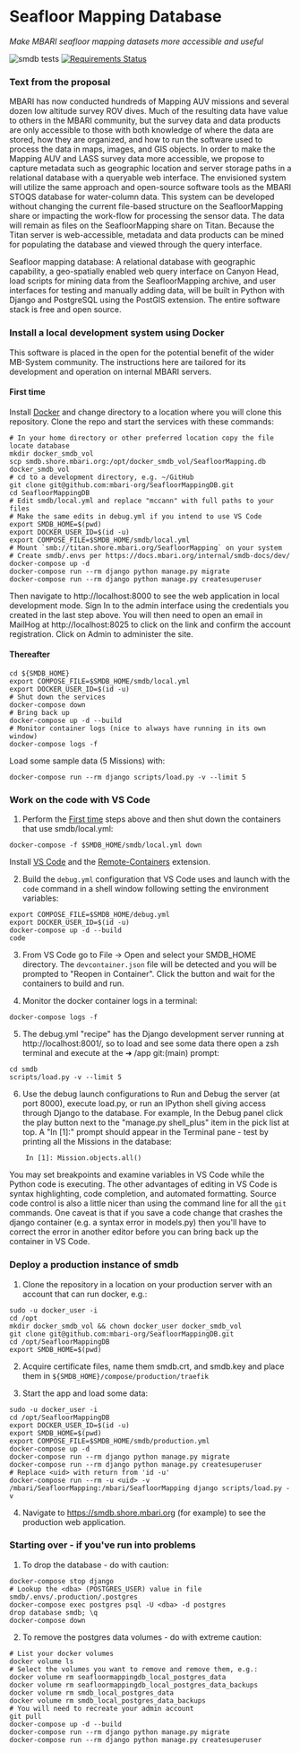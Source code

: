 # Seafloor Mapping Database

_Make MBARI seafloor mapping datasets more accessible and useful_

![smdb tests](https://github.com/mbari-org/SeafloorMappingDB/actions/workflows/ci.yml/badge.svg)
[![Requirements Status](https://requires.io/github/MBARIMike/SeafloorMappingDB/requirements.svg?branch=main)](https://requires.io/github/MBARIMike/SeafloorMappingDB/requirements/?branch=main)

### Text from the proposal

MBARI has now conducted hundreds of Mapping AUV missions and several dozen
low altitude survey ROV dives. Much of the resulting data have value to others
in the MBARI community, but the survey data and data products are only
accessible to those with both knowledge of where the data are stored, how they
are organized, and how to run the software used to process the data in maps,
images, and GIS objects. In order to make the Mapping AUV and LASS survey data
more accessible, we propose to capture metadata such as geographic location and
server storage paths in a relational database with a queryable web interface.
The envisioned system will utilize the same approach and open-source software
tools as the MBARI STOQS database for water-column data. This system can be
developed without changing the current file-based structure on the
SeafloorMapping share or impacting the work-flow for processing the sensor
data. The data will remain as files on the SeafloorMapping share on Titan.
Because the Titan server is web-accessible, metadata and data products can be
mined for populating the database and viewed through the query interface.

Seafloor mapping database: A relational database with geographic capability,
a geo-spatially enabled web query interface on Canyon Head, load scripts for
mining data from the SeafloorMapping archive, and user interfaces for testing
and manually adding data, will be built in Python with Django and PostgreSQL
using the PostGIS extension. The entire software stack is free and open source.

### Install a local development system using Docker

This software is placed in the open for the potential benefit of the wider
MB-System community. The instructions here are tailored for its development and
operation on internal MBARI servers.

#### First time

Install [Docker](https://docker.io) and change directory to a location where
you will clone this repository. Clone the repo and start the services with
these commands:

```
# In your home directory or other preferred location copy the file locate database
mkdir docker_smdb_vol
scp smdb.shore.mbari.org:/opt/docker_smdb_vol/SeafloorMapping.db docker_smdb_vol
# cd to a development directory, e.g. ~/GitHub
git clone git@github.com:mbari-org/SeafloorMappingDB.git
cd SeafloorMappingDB
# Edit smdb/local.yml and replace "mccann" with full paths to your files
# Make the same edits in debug.yml if you intend to use VS Code
export SMDB_HOME=$(pwd)
export DOCKER_USER_ID=$(id -u)
export COMPOSE_FILE=$SMDB_HOME/smdb/local.yml
# Mount `smb://titan.shore.mbari.org/SeafloorMapping` on your system
# Create smdb/.envs per https://docs.mbari.org/internal/smdb-docs/dev/
docker-compose up -d
docker-compose run --rm django python manage.py migrate
docker-compose run --rm django python manage.py createsuperuser
```

Then navigate to http://localhost:8000 to see the web application in local
development mode. Sign In to the admin interface using the credentials you
created in the last step above. You will then need to open an email in
MailHog at http://localhost:8025 to click on the link and confirm the
account registration. Click on Admin to administer the site.

#### Thereafter

```
cd ${SMDB_HOME}
export COMPOSE_FILE=$SMDB_HOME/smdb/local.yml
export DOCKER_USER_ID=$(id -u)
# Shut down the services
docker-compose down
# Bring back up
docker-compose up -d --build
# Monitor container logs (nice to always have running in its own window)
docker-compose logs -f
```

Load some sample data (5 Missions) with:

```
docker-compose run --rm django scripts/load.py -v --limit 5
```

### Work on the code with VS Code

1. Perform the [First time](https://github.com/mbari-org/SeafloorMappingDB#first-time)
   steps above and then shut down the containers that use smdb/local.yml:

```
docker-compose -f $SMDB_HOME/smdb/local.yml down
```

Install [VS Code](https://code.visualstudio.com/download) and the
[Remote-Containers](https://marketplace.visualstudio.com/items?itemName=ms-vscode-remote.remote-containers)
extension.

2. Build the `debug.yml` configuration that VS Code uses and launch with the `code` command
   in a shell window following setting the environment variables:

```
export COMPOSE_FILE=$SMDB_HOME/debug.yml
export DOCKER_USER_ID=$(id -u)
docker-compose up -d --build
code
```

3. From VS Code go to File -> Open and select your SMDB_HOME directory. The `devcontainer.json`
   file will be detected and you will be prompted to "Reopen in Container". Click the button
   and wait for the containers to build and run.

4. Monitor the docker container logs in a terminal:

```
docker-compose logs -f
```

5. The debug.yml "recipe" has the Django development server running at http://localhost:8001/,
   so to load and see some data there open a zsh terminal and execute at the ➜ /app git:(main) prompt:

```
cd smdb
scripts/load.py -v --limit 5
```

6. Use the debug launch configurations to Run and Debug the server (at port 8000),
   execute load.py, or run an IPython shell giving access through Django to the database.
   For example, In the Debug panel click the play button next to the "manage.py shell_plus"
   item in the pick list at top. A "In [1]:" prompt should appear in the Terminal pane -
   test by printing all the Missions in the database:

```
    In [1]: Mission.objects.all()
```

You may set breakpoints and examine variables in VS Code while the Python code is executing.
The other advantages of editing in VS Code is syntax highlighting, code completion,
and automated formatting. Source code control is also a little nicer than using the
command line for all the `git` commands. One caveat is that if you save a code change
that crashes the django container (e.g. a syntax error in models.py) then you'll
have to correct the error in another editor before you can bring back up the container
in VS Code.

### Deploy a production instance of smdb

1. Clone the repository in a location on your production server with an account that can run docker, e.g.:

```
sudo -u docker_user -i
cd /opt
mkdir docker_smdb_vol && chown docker_user docker_smdb_vol
git clone git@github.com:mbari-org/SeafloorMappingDB.git
cd /opt/SeafloorMappingDB
export SMDB_HOME=$(pwd)
```

2. Acquire certificate files, name them smdb.crt, and smdb.key and place them in `${SMDB_HOME}/compose/production/traefik`

3. Start the app and load some data:

```
sudo -u docker_user -i
cd /opt/SeafloorMappingDB
export DOCKER_USER_ID=$(id -u)
export SMDB_HOME=$(pwd)
export COMPOSE_FILE=$SMDB_HOME/smdb/production.yml
docker-compose up -d
docker-compose run --rm django python manage.py migrate
docker-compose run --rm django python manage.py createsuperuser
# Replace <uid> with return from 'id -u'
docker-compose run --rm -u <uid> -v /mbari/SeafloorMapping:/mbari/SeafloorMapping django scripts/load.py -v
```

4. Navigate to https://smdb.shore.mbari.org (for example) to see the production web application.

### Starting over - if you've run into problems

1. To drop the database - do with caution:

```
docker-compose stop django
# Lookup the <dba> (POSTGRES_USER) value in file smdb/.envs/.production/.postgres
docker-compose exec postgres psql -U <dba> -d postgres
drop database smdb; \q
docker-compose down
```

2. To remove the postgres data volumes - do with extreme caution:

```
# List your docker volumes
docker volume ls
# Select the volumes you want to remove and remove them, e.g.:
docker volume rm seafloormappingdb_local_postgres_data
docker volume rm seafloormappingdb_local_postgres_data_backups
docker volume rm smdb_local_postgres_data
docker volume rm smdb_local_postgres_data_backups
# You will need to recreate your admin account
git pull
docker-compose up -d --build
docker-compose run --rm django python manage.py migrate
docker-compose run --rm django python manage.py createsuperuser
```
